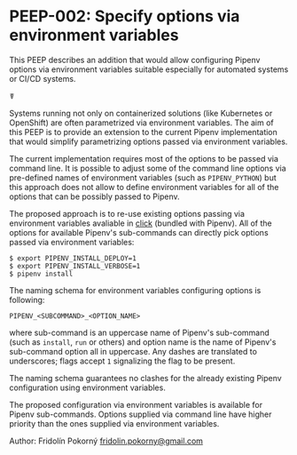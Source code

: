 # PEEP-002: Specify options via environment variables

This PEEP describes an addition that would allow configuring Pipenv options via environment variables suitable especially for automated systems or CI/CD systems.

☤

Systems running not only on containerized solutions (like Kubernetes or OpenShift) are often parametrized via environment variables. The aim of this PEEP is to provide an extension to the current Pipenv implementation that would simplify parametrizing options passed via environment variables.

The current implementation requires most of the options to be passed via command line. It is possible to adjust some of the command line options via pre-defined names of environment variables (such as ``PIPENV_PYTHON``) but this approach does not allow to define environment variables for all of the options that can be possibly passed to Pipenv.

The proposed approach is to re-use existing options passing via environment variables avaliable in [click](http://click.pocoo.org/5/options/#values-from-environment-variables>) (bundled with Pipenv). All of the options for available Pipenv's sub-commands can directly pick options passed via environment variables:

```console
$ export PIPENV_INSTALL_DEPLOY=1
$ export PIPENV_INSTALL_VERBOSE=1
$ pipenv install
```

The naming schema for environment variables configuring options is following:

```
PIPENV_<SUBCOMMAND>_<OPTION_NAME>
```

where sub-command is an uppercase name of Pipenv's sub-command (such as `install`, `run` or others) and option name is the name of Pipenv's sub-command option all in uppercase. Any dashes are translated to underscores; flags accept `1` signalizing the flag to be present.

The naming schema guarantees no clashes for the already existing Pipenv configuration using environment variables.

The proposed configuration via environment variables is available for Pipenv sub-commands. Options supplied via command line have higher priority than the ones supplied via environment variables.

Author: Fridolín Pokorný <fridolin.pokorny@gmail.com>


